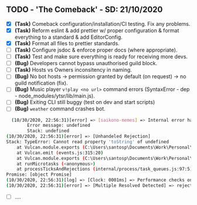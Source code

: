 ## TODO - 'The Comeback' - SD: 21/10/2020

- [x] **(Task)** Comeback configuration/installation/CI testing. Fix any problems.
- [x] **(Task)** Reform eslint & add prettier w/ proper configuration & format everything to a standard & add EditorConfig.
- [x] **(Task)** Format all files to prettier standards.
- [ ] **(Task)** Configure jsdoc & enforce proper docs (where appropriate).
- [ ] **(Task)** Test and make sure everything is ready for receiving more devs.
- [ ] **(Bug)** Developers cannot bypass unauthorised guild block.
- [ ] **(Task)** Hosts vs Owners inconsitency in naming.
- [ ] **(Bug)** No bot hosts -> permission granted by default (on request) -> no guild notification (fix).
- [ ] **(Bug)** Music player `v!play <no url>` command errors (SyntaxError - dep - node_modules/ytsr/lib/main.js).
- [ ] **(Bug)** Exiting CLI still buggy (test on dev and start scripts)
- [ ] **(Bug)** `weather` command crashes bot.

```sh
  (10/30/2020, 22:56:31)[error] => [saikono-memes] => Internal error has occured due to an action originating from this channel.
        Error message: undefined
        Stack: undefined
(10/30/2020, 22:56:31)[error] => [Unhandeled Rejection]
Stack: TypeError: Cannot read property 'toString' of undefined
    at Vulcan.module.exports (C:\Users\santosp\Documents\Work\Personal\Vulcan\events\vulcan\channelError.js:30:47)
    at Vulcan.emit (events.js:315:20)
    at Vulcan.module.exports (C:\Users\santosp\Documents\Work\Personal\Vulcan\events\discord\message.js:155:16)
    at runMicrotasks (<anonymous>)
    at processTicksAndRejections (internal/process/task_queues.js:97:5)
Promise: [object Promise]
(10/30/2020, 22:56:31)[log] => [Clock: 0001ms] => Performance checks on 'C:\Users\santosp\Documents\Work\Personal\Vulcan\handlers\messageFormatHandler.js'
(10/30/2020, 22:56:31)[error] => [Multiple Resolved Detected] => reject, [object Promise], Error: This log clock (FormatHandler@1604098591675) already exits.
```

- [ ] ....
